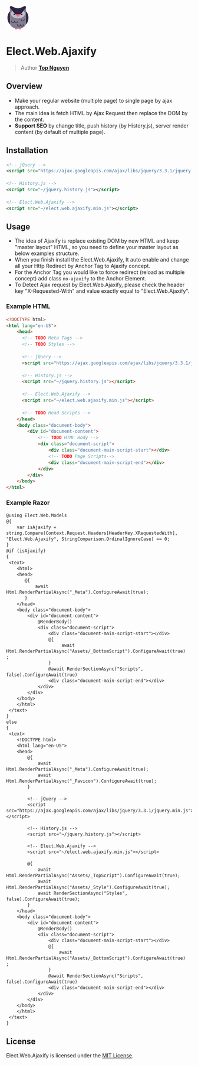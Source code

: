 ﻿![Logo](../../../Logo.png)
# Elect.Web.Ajaxify
> Author [**Top Nguyen**](http://topnguyen.com)

## Overview
 - Make your regular website (multiple page) to single page by ajax approach.
 - The main idea is fetch HTML by Ajax Request then replace the DOM by the content.
 - **Support SEO** by change title, push history (by History.js), server render content (by default of multiple page).

## Installation
```xml
<!-- jQuery -->
<script src="https://ajax.googleapis.com/ajax/libs/jquery/3.3.1/jquery.min.js"></script>

<!-- History.js -->
<script src="~/jquery.history.js"></script>

<!-- Elect.Web.Ajaxify -->
<script src="~/elect.web.ajaxify.min.js"></script>
```

## Usage
 - The idea of Ajaxify is replace existing DOM by new HTML and keep "master layout" HTML, so you need to define your master layout as below examples structure.
 - When you finish install the Elect.Web.Ajaxify, It auto enable and change all your Http Redirect by Anchor Tag to Ajaxify concept.
 - For the Anchor Tag you would like to force redirect (reload as multiple concept) add class `no-ajaxify` to the Anchor Element.
 - To Detect Ajax request by Elect.Web.Ajaxify, please check the header key "X-Requested-With" and value exactly equal to "Elect.Web.Ajaxify".

### Example HTML
```html
<!DOCTYPE html>
<html lang="en-US">
    <head>
      <!-- TODO Meta Tags -->
      <!-- TODO Styles -->
     
      <!-- jQuery -->
      <script src="https://ajax.googleapis.com/ajax/libs/jquery/3.3.1/jquery.min.js"></script>
      
      <!-- History.js -->
      <script src="~/jquery.history.js"></script>
      
      <!-- Elect.Web.Ajaxify -->
      <script src="~/elect.web.ajaxify.min.js"></script>
      
      <!-- TODO Head Scripts -->
    </head>
    <body class="document-body">
        <div id="document-content">
            <!-- TODO HTML Body -->
            <div class="document-script">
                <div class="document-main-script-start"></div>
                <!-- TODO Page Scripts-->
                <div class="document-main-script-end"></div>
            </div>
        </div>
    </body>
</html>
```

### Example Razor

```razor
@using Elect.Web.Models
@{
    var isAjaxify = string.Compare(Context.Request.Headers[HeaderKey.XRequestedWith], "Elect.Web.Ajaxify", StringComparison.OrdinalIgnoreCase) == 0;
}
@if (isAjaxify)
{
 <text>
    <html>
    <head>
       @{
           await Html.RenderPartialAsync("_Meta").ConfigureAwait(true);
       }
    </head>
    <body class="document-body">
        <div id="document-content">
            @RenderBody()
            <div class="document-script">
                <div class="document-main-script-start"></div>
                @{
                     await Html.RenderPartialAsync("Assets/_BottomScript").ConfigureAwait(true)    ;
                }
                @await RenderSectionAsync("Scripts", false).ConfigureAwait(true)
                <div class="document-main-script-end"></div>
            </div>
        </div>
    </body>
    </html>
 </text>
}
else
{
 <text>
    <!DOCTYPE html>
    <html lang="en-US">
    <head>
        @{
            await Html.RenderPartialAsync("_Meta").ConfigureAwait(true);
            await Html.RenderPartialAsync("_Favicon").ConfigureAwait(true);
        }
        
        <!-- jQuery -->
        <script src="https://ajax.googleapis.com/ajax/libs/jquery/3.3.1/jquery.min.js"></script>
        
        <!-- History.js -->
        <script src="~/jquery.history.js"></script>
        
        <!-- Elect.Web.Ajaxify -->
        <script src="~/elect.web.ajaxify.min.js"></script>
        
        @{
            await Html.RenderPartialAsync("Assets/_TopScript").ConfigureAwait(true);
            await Html.RenderPartialAsync("Assets/_Style").ConfigureAwait(true);
            await RenderSectionAsync("Styles", false).ConfigureAwait(true);
        }
    </head>
    <body class="document-body">
        <div id="document-content">
            @RenderBody()
            <div class="document-script">
                <div class="document-main-script-start"></div>
                @{
                    await Html.RenderPartialAsync("Assets/_BottomScript").ConfigureAwait(true)    ;
                }
                @await RenderSectionAsync("Scripts", false).ConfigureAwait(true)
                <div class="document-main-script-end"></div>
            </div>
        </div>
    </body>
    </html>
 </text>
}
```

## License
Elect.Web.Ajaxify is licensed under the [MIT License](../../../LICENSE).
